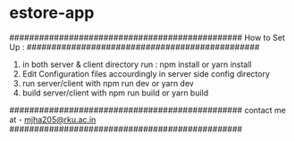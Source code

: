 # estore-app

###############################################
How to Set Up :
###############################################

1. in both server & client directory run : npm install or yarn install
2. Edit Configuration files accourdingly in server side config directory
3. run server/client with npm run dev or yarn dev
4. build server/client with npm run build or yarn build

###############################################
contact me at - mjha205@rku.ac.in
###############################################
